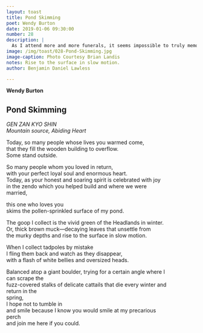 ```yaml
---
layout: toast
title: Pond Skimming
poet: Wendy Burton
date: 2019-01-06 09:30:00
number: 28
description: |
  As I attend more and more funerals, it seems impossible to truly memorialize a life. There is no replacement for the lost. I didn’t know the loved one Wendy Burton speaks of here, but if a life can be measured by it’s impact then this is a wonderful account.
image: /img/toast/028-Pond-Skimming.jpg
image-caption: Photo Courtesy Brian Landis
notes: Rise to the surface in slow motion.
author: Benjamin Daniel Lawless

---
```

**Wendy Burton**
## Pond Skimming

*GEN ZAN KYO SHIN  
Mountain source, Abiding Heart*  

Today, so many people whose lives you warmed come,  
that they fill the wooden building to overflow.  
Some stand outside.  

So many people whom you loved in return,  
with your perfect loyal soul and enormous heart.  
Today, as your honest and soaring spirit is celebrated with joy  
in the zendo which you helped build and where we were  
married,  

this one who loves you  
skims the pollen-sprinkled surface of my pond.  

The goop I collect is the vivid green of the Headlands in winter.  
Or, thick brown muck—decaying leaves that unsettle from  
the murky depths and rise to the surface in slow motion.  

When I collect tadpoles by mistake  
I fling them back and watch as they disappear,  
with a flash of white bellies and oversized heads.  

Balanced atop a giant boulder, trying for a certain angle where I  
can scrape the  
fuzz-covered stalks of delicate cattails that die every winter and  
return in the  
spring,  
I hope not to tumble in  
and smile because I know you would smile at my precarious  
perch  
and join me here if you could.  
